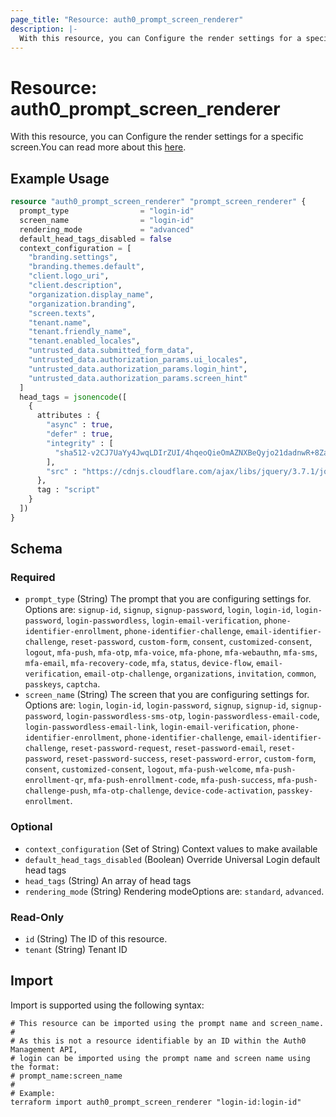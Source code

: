 ```yaml
---
page_title: "Resource: auth0_prompt_screen_renderer"
description: |-
  With this resource, you can Configure the render settings for a specific screen.You can read more about this here https://auth0.com/docs/customize/universal-login-pages/.../acul.
---
```


# Resource: auth0_prompt_screen_renderer

With this resource, you can Configure the render settings for a specific screen.You can read more about this [here](https://auth0.com/docs/customize/universal-login-pages/.../acul).

## Example Usage

```terraform
resource "auth0_prompt_screen_renderer" "prompt_screen_renderer" {
  prompt_type                = "login-id"
  screen_name                = "login-id"
  rendering_mode             = "advanced"
  default_head_tags_disabled = false
  context_configuration = [
    "branding.settings",
    "branding.themes.default",
    "client.logo_uri",
    "client.description",
    "organization.display_name",
    "organization.branding",
    "screen.texts",
    "tenant.name",
    "tenant.friendly_name",
    "tenant.enabled_locales",
    "untrusted_data.submitted_form_data",
    "untrusted_data.authorization_params.ui_locales",
    "untrusted_data.authorization_params.login_hint",
    "untrusted_data.authorization_params.screen_hint"
  ]
  head_tags = jsonencode([
    {
      attributes : {
        "async" : true,
        "defer" : true,
        "integrity" : [
          "sha512-v2CJ7UaYy4JwqLDIrZUI/4hqeoQieOmAZNXBeQyjo21dadnwR+8ZaIJVT8EE2iyI61OV8e6M8PP2/4hpQINQ/g=="
        ],
        "src" : "https://cdnjs.cloudflare.com/ajax/libs/jquery/3.7.1/jquery.min.js"
      },
      tag : "script"
    }
  ])
}
```

<!-- schema generated by tfplugindocs -->
## Schema

### Required

- `prompt_type` (String) The prompt that you are configuring settings for. Options are: `signup-id`, `signup`, `signup-password`, `login`, `login-id`, `login-password`, `login-passwordless`, `login-email-verification`, `phone-identifier-enrollment`, `phone-identifier-challenge`, `email-identifier-challenge`, `reset-password`, `custom-form`, `consent`, `customized-consent`, `logout`, `mfa-push`, `mfa-otp`, `mfa-voice`, `mfa-phone`, `mfa-webauthn`, `mfa-sms`, `mfa-email`, `mfa-recovery-code`, `mfa`, `status`, `device-flow`, `email-verification`, `email-otp-challenge`, `organizations`, `invitation`, `common`, `passkeys`, `captcha`.
- `screen_name` (String) The screen that you are configuring settings for. Options are: `login`, `login-id`, `login-password`, `signup`, `signup-id`, `signup-password`, `login-passwordless-sms-otp`, `login-passwordless-email-code`, `login-passwordless-email-link`, `login-email-verification`, `phone-identifier-enrollment`, `phone-identifier-challenge`, `email-identifier-challenge`, `reset-password-request`, `reset-password-email`, `reset-password`, `reset-password-success`, `reset-password-error`, `custom-form`, `consent`, `customized-consent`, `logout`, `mfa-push-welcome`, `mfa-push-enrollment-qr`, `mfa-push-enrollment-code`, `mfa-push-success`, `mfa-push-challenge-push`, `mfa-otp-challenge`, `device-code-activation`, `passkey-enrollment`.

### Optional

- `context_configuration` (Set of String) Context values to make available
- `default_head_tags_disabled` (Boolean) Override Universal Login default head tags
- `head_tags` (String) An array of head tags
- `rendering_mode` (String) Rendering modeOptions are: `standard`, `advanced`.

### Read-Only

- `id` (String) The ID of this resource.
- `tenant` (String) Tenant ID

## Import

Import is supported using the following syntax:

```shell
# This resource can be imported using the prompt name and screen_name.
#
# As this is not a resource identifiable by an ID within the Auth0 Management API,
# login can be imported using the prompt name and screen name using the format:
# prompt_name:screen_name
#
# Example:
terraform import auth0_prompt_screen_renderer "login-id:login-id"
```
